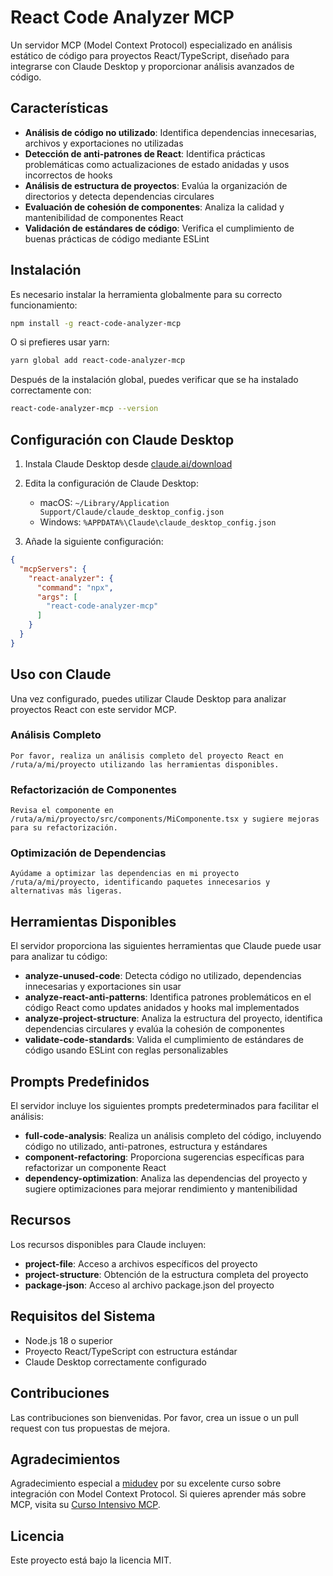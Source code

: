 # React Code Analyzer MCP

Un servidor MCP (Model Context Protocol) especializado en análisis estático de código para proyectos React/TypeScript, diseñado para integrarse con Claude Desktop y proporcionar análisis avanzados de código.

## Características

- **Análisis de código no utilizado**: Identifica dependencias innecesarias, archivos y exportaciones no utilizadas
- **Detección de anti-patrones de React**: Identifica prácticas problemáticas como actualizaciones de estado anidadas y usos incorrectos de hooks
- **Análisis de estructura de proyectos**: Evalúa la organización de directorios y detecta dependencias circulares
- **Evaluación de cohesión de componentes**: Analiza la calidad y mantenibilidad de componentes React
- **Validación de estándares de código**: Verifica el cumplimiento de buenas prácticas de código mediante ESLint

## Instalación

Es necesario instalar la herramienta globalmente para su correcto funcionamiento:

```bash
npm install -g react-code-analyzer-mcp
```

O si prefieres usar yarn:

```bash
yarn global add react-code-analyzer-mcp
```

Después de la instalación global, puedes verificar que se ha instalado correctamente con:

```bash
react-code-analyzer-mcp --version
``` 

## Configuración con Claude Desktop

1. Instala Claude Desktop desde [claude.ai/download](https://claude.ai/download)
2. Edita la configuración de Claude Desktop:
   - macOS: `~/Library/Application Support/Claude/claude_desktop_config.json`
   - Windows: `%APPDATA%\Claude\claude_desktop_config.json`

3. Añade la siguiente configuración:
```json
{
  "mcpServers": {
    "react-analyzer": {
      "command": "npx",
      "args": [
        "react-code-analyzer-mcp"
      ]
    }
  }
}
```

## Uso con Claude

Una vez configurado, puedes utilizar Claude Desktop para analizar proyectos React con este servidor MCP.

### Análisis Completo

```
Por favor, realiza un análisis completo del proyecto React en /ruta/a/mi/proyecto utilizando las herramientas disponibles.
```

### Refactorización de Componentes

```
Revisa el componente en /ruta/a/mi/proyecto/src/components/MiComponente.tsx y sugiere mejoras para su refactorización.
```

### Optimización de Dependencias

```
Ayúdame a optimizar las dependencias en mi proyecto /ruta/a/mi/proyecto, identificando paquetes innecesarios y alternativas más ligeras.
```

## Herramientas Disponibles

El servidor proporciona las siguientes herramientas que Claude puede usar para analizar tu código:

- **analyze-unused-code**: Detecta código no utilizado, dependencias innecesarias y exportaciones sin usar
- **analyze-react-anti-patterns**: Identifica patrones problemáticos en el código React como updates anidados y hooks mal implementados
- **analyze-project-structure**: Analiza la estructura del proyecto, identifica dependencias circulares y evalúa la cohesión de componentes
- **validate-code-standards**: Valida el cumplimiento de estándares de código usando ESLint con reglas personalizables

## Prompts Predefinidos

El servidor incluye los siguientes prompts predeterminados para facilitar el análisis:

- **full-code-analysis**: Realiza un análisis completo del código, incluyendo código no utilizado, anti-patrones, estructura y estándares
- **component-refactoring**: Proporciona sugerencias específicas para refactorizar un componente React
- **dependency-optimization**: Analiza las dependencias del proyecto y sugiere optimizaciones para mejorar rendimiento y mantenibilidad

## Recursos

Los recursos disponibles para Claude incluyen:

- **project-file**: Acceso a archivos específicos del proyecto
- **project-structure**: Obtención de la estructura completa del proyecto
- **package-json**: Acceso al archivo package.json del proyecto

## Requisitos del Sistema

- Node.js 18 o superior
- Proyecto React/TypeScript con estructura estándar
- Claude Desktop correctamente configurado

## Contribuciones

Las contribuciones son bienvenidas. Por favor, crea un issue o un pull request con tus propuestas de mejora.

## Agradecimientos

Agradecimiento especial a [midudev](https://github.com/midudev) por su excelente curso sobre integración con Model Context Protocol. Si quieres aprender más sobre MCP, visita su [Curso Intensivo MCP](https://midu.dev/curso/intensivo-mcp).

## Licencia

Este proyecto está bajo la licencia MIT.